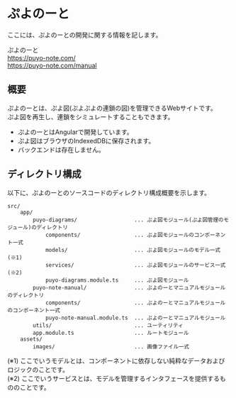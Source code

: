 # ぷよのーと

ここには、ぷよのーとの開発に関する情報を記します。

ぷよのーと  
https://puyo-note.com/  
https://puyo-note.com/manual

## 概要

ぷよのーとは、ぷよ図(ぷよぷよの連鎖の図)を管理できるWebサイトです。  
ぷよ図を再生し、連鎖をシミュレートすることもできます。

- ぷよのーとはAngularで開発しています。
- ぷよ図はブラウザのIndexedDBに保存されます。
- バックエンドは存在しません。

## ディレクトリ構成

以下に、ぷよのーとのソースコードのディレクトリ構成概要を示します。

```
src/
    app/
        puyo-diagrams/                  ... ぷよ図モジュール(ぷよ図管理のモジュール)のディレクトリ
            components/                 ... ぷよ図モジュールのコンポーネント一式
            models/                     ... ぷよ図モジュールのモデル一式(※1)
            services/                   ... ぷよ図モジュールのサービス一式(※2)
            puyo-diagrams.module.ts     ... ぷよ図モジュール
        puyo-note-manual/               ... ぷよのーとマニュアルモジュールのディレクトリ
            components/                 ... ぷよのーとマニュアルモジュールのコンポーネント一式
            puyo-note-manual.module.ts  ... ぷよのーとマニュアルモジュール
        utils/                          ... ユーティリティ
        app.module.ts                   ... ルートモジュール
    assets/
        images/                         ... 画像ファイル一式
```

(※1) ここでいうモデルとは、コンポーネントに依存しない純粋なデータおよびロジックのことです。  
(※2) ここでいうサービスとは、モデルを管理するインタフェースを提供するもののことです。
